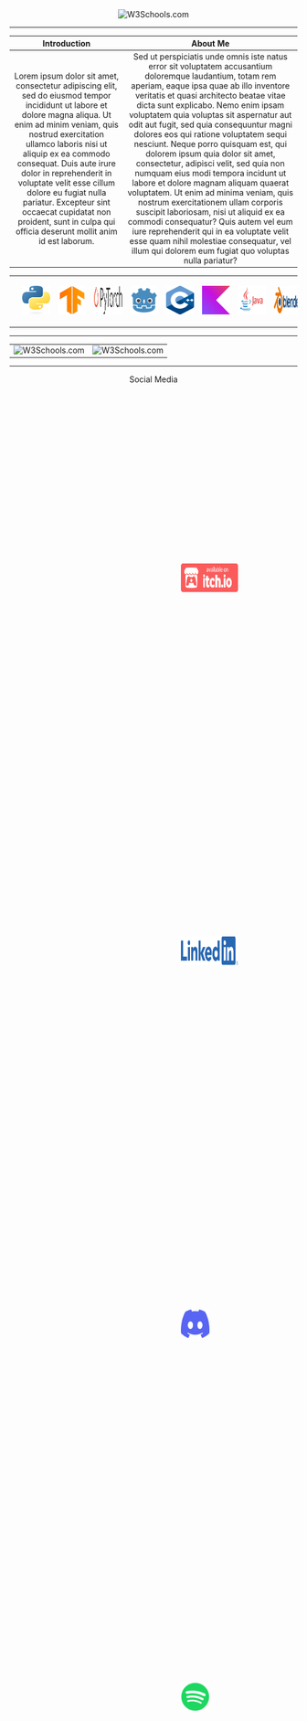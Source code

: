 <div align="center">

 <img src="https://picsum.photos/1000/200" alt="W3Schools.com"> 

</div>

---

<div align="center">

| Introduction | About Me |
|  :---: | :---: |
| Lorem ipsum dolor sit amet, consectetur adipiscing elit, sed do eiusmod tempor incididunt ut labore et dolore magna aliqua. Ut enim ad minim veniam, quis nostrud exercitation ullamco laboris nisi ut aliquip ex ea commodo consequat. Duis aute irure dolor in reprehenderit in voluptate velit esse cillum dolore eu fugiat nulla pariatur. Excepteur sint occaecat cupidatat non proident, sunt in culpa qui officia deserunt mollit anim id est laborum. | Sed ut perspiciatis unde omnis iste natus error sit voluptatem accusantium doloremque laudantium, totam rem aperiam, eaque ipsa quae ab illo inventore veritatis et quasi architecto beatae vitae dicta sunt explicabo. Nemo enim ipsam voluptatem quia voluptas sit aspernatur aut odit aut fugit, sed quia consequuntur magni dolores eos qui ratione voluptatem sequi nesciunt. Neque porro quisquam est, qui dolorem ipsum quia dolor sit amet, consectetur, adipisci velit, sed quia non numquam eius modi tempora incidunt ut labore et dolore magnam aliquam quaerat voluptatem. Ut enim ad minima veniam, quis nostrum exercitationem ullam corporis suscipit laboriosam, nisi ut aliquid ex ea commodi consequatur? Quis autem vel eum iure reprehenderit qui in ea voluptate velit esse quam nihil molestiae consequatur, vel illum qui dolorem eum fugiat quo voluptas nulla pariatur? 
</div>
<div align="center">
<table border="0">
  <tr>
    <td align="center" width="12.5%"><a href="URL1"><img src="Images/Tech Stack/python-logo-only.png" alt="Image 1" width="50" height="50" style="margin: 10px; padding: 5px;"></a></td>
    <td align="center" width="12.5%"><a href="URL3"><img src="Images/Tech Stack/15658638.png" alt="Image 3" width="50" height="50" style="margin: 10px; padding: 5px;"></a></td>
    <td align="center" width="12.5%"><a href="URL3"><img src="Images/Tech Stack/Pytorch_logo.png" alt="Image 3" width="100" height="50" style="margin: 10px; padding: 5px;"></a></td>
    <td align="center" width="12.5%"><a href="URL2"><img src="Images/Tech Stack/gd.png" alt="Image 2" width="50" height="50" style="margin: 10px; padding: 5px;"></a></td>
    <td align="center" width="12.5%"><a href="URL3"><img src="Images/Tech Stack/cpp_logo.png" alt="Image 3" width="50" height="50" style="margin: 10px; padding: 5px;"></a></td>
    <td align="center" width="12.5%"><a href="URL3"><img src="Images/Tech Stack/Kotlin Full Color Logo Mark RGB.png" alt="Image 3" width="50" height="50" style="margin: 10px; padding: 5px;"></a></td>  
    <td align="center" width="12.5%"><a href="URL3"><img src="Images/Tech Stack/java-logo.jpg" alt="" width="100" height="50" style="margin: 10px; padding: 5px;"></a></td>
    <td align="center" width="12.5%"><a href="URL3"><img src="Images/Tech Stack/blender_logo.png" alt="Image 3" width="100" height="50" style="margin: 10px; padding: 5px;"></a></td>
    
  </tr>
</table>
</div>

---

<div align="center">

| | |
|  :---: | :---: |
| <img src="https://picsum.photos/500/350" alt="W3Schools.com"> |  <img src="https://picsum.photos/500/350" alt="W3Schools.com"> |

</div>

---

<div align="center">
  <p>
    Social Media
  </p> 
  <a href="URL1"><img src="Images/Social Media/badge-color.png" alt="Image 1" width="100" height="50" style="padding: 300px;"></a>
  <a href="URL2"><img src="Images/Social Media/LI-Logo.png" alt="Image 2" width="100" height="50" style="padding: 300px;"></a>
  <a href="URL3"><img src="Images/Social Media/Discord-Symbol-Blurple.png" alt="" width="50" height="50" style="padding: 300px;"></a>
  <a href="URL3"><img src="Images/Social Media/Spotify_Primary_Logo_RGB_Green.png" alt="" width="50" height="50" style="padding: 300px;"></a>
  
</div>


<!--
**Sylforen/Sylforen** is a ✨ _special_ ✨ repository because its `README.md` (this file) appears on your GitHub profile.

Here are some ideas to get you started:

- 🔭 I’m currently working on ...
- 🌱 I’m currently learning ...
- 👯 I’m looking to collaborate on ...
- 🤔 I’m looking for help with ...
- 💬 Ask me about ...
- 📫 How to reach me: ...
- 😄 Pronouns: ...
- ⚡ Fun fact: ...
-->

